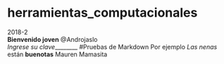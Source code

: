 # herramientas_computacionales 
2018-2  
**Bienvenido joven** @Androjaslo  
*Ingrese su clave*________ 
#Pruebas de Markdown 
Por ejemplo _Las nenas_ están **buenotas** 
Mauren Mamasita 
